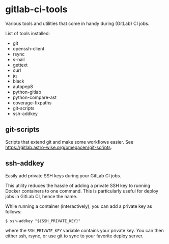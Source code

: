 # gitlab-ci-tools

Various tools and utilities that come in handy during (GitLab) CI jobs.

List of tools installed:

  * git
  * openssh-client
  * rsync
  * s-nail
  * gettext  
  * curl
  * jq
  * black
  * autopep8
  * python-gitlab
  * python-compare-ast
  * coverage-fixpaths  
  * git-scripts
  * ssh-addkey

## git-scripts

Scripts that extend git and make some workflows easier. See
https://gitlab.astro-wise.org/omegacen/git-scripts.

## ssh-addkey

Easily add private SSH keys during your GitLab CI jobs.

This utility reduces the hassle of adding a private SSH key to running
Docker containers to one command. This is particularly useful for deploy 
jobs in GitLab CI, hence the name.

While running a container (interactively), you can add a private key as follows:
```
$ ssh-addkey "${SSH_PRIVATE_KEY}"
```
where the `SSH_PRIVATE_KEY` variable contains your private key. You can then
either ssh, rsync, or use git to sync to your favorite deploy server.
